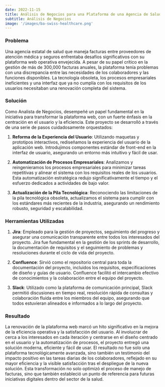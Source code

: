 ```yaml
---
date: 2022-11-15
title: Análisis de Negocios para una Plataforma de una Agencia de Salud
subtitle: Análisis de Negocios
image: '/images/ba-swiss-healthcare.png'
---
```


### Problema
Una agencia estatal de salud que maneja facturas entre proveedores de atención médica y seguros enfrentaba desafíos significativos con su plataforma web operativa envejecida. A pesar de su papel crítico en la gestión de más de 300,000 facturas anuales, la plataforma tenía problemas con una discrepancia entre las necesidades de los colaboradores y las funciones disponibles. La tecnología obsoleta, los procesos empresariales ineficientes y una interfaz que ya no cumplía con los requisitos de los usuarios necesitaban una renovación completa del sistema.

### Solución
Como Analista de Negocios, desempeñé un papel fundamental en la iniciativa para transformar la plataforma web, con un fuerte énfasis en la centración en el usuario y la eficiencia. Este proyecto se desarrolló a través de una serie de pasos cuidadosamente orquestados:

1. **Reforma de la Experiencia del Usuario**: Utilizando maquetas y prototipos interactivos, rediseñamos la experiencia del usuario de la aplicación web. Introdujimos componentes estándar de front-end en la interfaz de usuario, asegurando un entorno más intuitivo y fácil de usar.

2. **Automatización de Procesos Empresariales**: Analizamos y reingenieramos los procesos empresariales para minimizar tareas repetitivas y alinear el sistema con los requisitos reales de los usuarios. Esta automatización estratégica redujo significativamente el tiempo y el esfuerzo dedicados a actividades de bajo valor.

3. **Actualización de la Pila Tecnológica**: Reconociendo las limitaciones de la pila tecnológica obsoleta, actualizamos el sistema para cumplir con los estándares más recientes de la industria, asegurando un rendimiento robusto, seguridad y escalabilidad.

### Herramientas Utilizadas
1. **Jira**: Empleado para la gestión de proyectos, seguimiento del progreso y asegurar una comunicación transparente entre todos los interesados del proyecto. Jira fue fundamental en la gestión de los sprints de desarrollo, la documentación de requisitos y el seguimiento de problemas y resoluciones durante el ciclo de vida del proyecto.

2. **Confluence**: Sirvió como el repositorio central para toda la documentación del proyecto, incluidos los requisitos, especificaciones de diseño y guías de usuario. Confluence facilitó el intercambio efectivo de conocimientos y la colaboración entre el equipo del proyecto.

3. **Slack**: Utilizado como la plataforma de comunicación principal, Slack permitió discusiones en tiempo real, resolución rápida de consultas y colaboración fluida entre los miembros del equipo, asegurando que todos estuvieran alineados e informados a lo largo del proyecto.

### Resultado
La renovación de la plataforma web marcó un hito significativo en la mejora de la eficiencia operativa y la satisfacción del usuario. Al involucrar de cerca a los interesados en cada iteración y centrarse en el diseño centrado en el usuario y la automatización de procesos, el proyecto entregó una solución moderna, eficiente y fácil de usar. El resultado no fue solo una plataforma tecnológicamente avanzada, sino también un testimonio del impacto positivo en las tareas diarias de los colaboradores, reflejado en su mayor eficiencia y la visible satisfacción tras el despliegue de la nueva solución. Esta transformación no solo optimizó el proceso de manejo de facturas, sino que también estableció un punto de referencia para futuras iniciativas digitales dentro del sector de la salud.